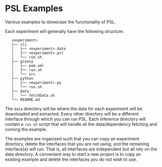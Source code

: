 # PSL Examples

Various examples to showcase the functionality of PSL.

Each experiment will generally have the following structure:
```
   <experiment>
   ├── cli
   │   ├── <experiment>.data
   │   ├── <experiment>.psl
   │   └── run.sh
   ├── groovy
   │   ├── pom.xml
   │   ├── run.sh
   │   └── src
   ├── python
   │   ├── <experiment>.py
   │   └── run.sh
   ├── data
   │   └── fetchData.sh
   └── README.md
```

The `data` directory will be where the data for each experiment will be downloaded and extracted.
Every other directory will be a different interface through which you can run PSL.
Each inference directory will contain a `run.sh` script that will handle all the data/dependency fetching and running the example.

The examples are organized such that you can copy an experiment directory, delete the interfaces that you are not using, and the remaining interface(s) will run.
That is, all interfaces are independent but all rely on the data directory.
A convenient way to start a new project is to copy an existing example and delete the interfaces you do not wish to use.
